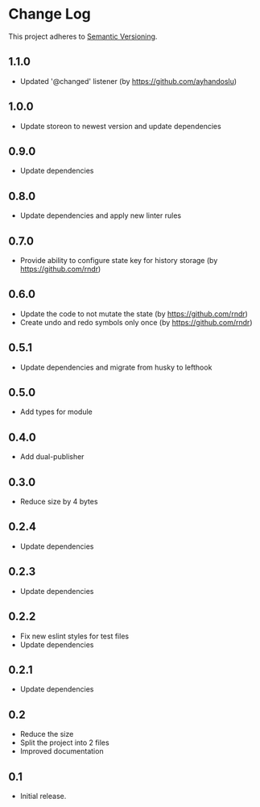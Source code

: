 # Change Log
This project adheres to [Semantic Versioning](http://semver.org/).

## 1.1.0

* Updated '@changed' listener (by https://github.com/ayhandoslu)

## 1.0.0

* Update storeon to newest version and update dependencies

## 0.9.0

* Update dependencies

## 0.8.0

* Update dependencies and apply new linter rules

## 0.7.0

* Provide ability to configure state key for history storage (by https://github.com/rndr)

## 0.6.0

* Update the code to not mutate the state (by https://github.com/rndr)
* Create undo and redo symbols only once (by https://github.com/rndr)

## 0.5.1

* Update dependencies and migrate from husky to lefthook

## 0.5.0

* Add types for module

## 0.4.0

* Add dual-publisher

## 0.3.0

* Reduce size by 4 bytes

## 0.2.4

* Update dependencies

## 0.2.3

* Update dependencies

## 0.2.2

* Fix new eslint styles for test files
* Update dependencies

## 0.2.1

* Update dependencies

## 0.2

* Reduce the size
* Split the project into 2 files
* Improved documentation

## 0.1

* Initial release.
